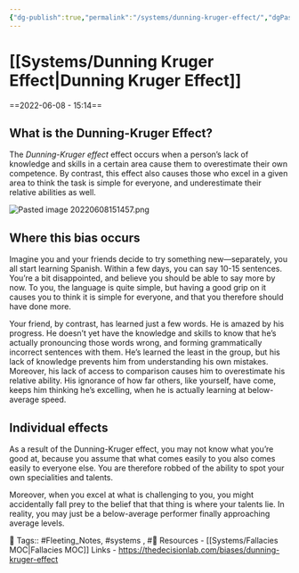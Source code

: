 ```yaml
---
{"dg-publish":true,"permalink":"/systems/dunning-kruger-effect/","dgPassFrontmatter":true,"noteIcon":"3","created":"2023-11-14T21:08:39.473+05:30","updated":"2023-12-14T02:56:05.638+05:30"}
---
```


# [[Systems/Dunning Kruger Effect\|Dunning Kruger Effect]]
==2022-06-08 - 15:14==
## What is the Dunning-Kruger Effect?
The _Dunning-Kruger effect_ effect occurs when a person’s lack of knowledge and skills in a certain area cause them to overestimate their own competence. By contrast, this effect also causes those who excel in a given area to think the task is simple for everyone, and underestimate their relative abilities as well.

![Pasted image 20220608151457.png](/img/user/Resources/%F0%9F%93%81%20Files/%F0%9F%93%B8Images/Pasted%20image%2020220608151457.png)
## Where this bias occurs
Imagine you and your friends decide to try something new—separately, you all start learning Spanish. Within a few days, you can say 10-15 sentences. You’re a bit disappointed, and believe you should be able to say more by now. To you, the language is quite simple, but having a good grip on it causes you to think it is simple for everyone, and that you therefore should have done more.

Your friend, by contrast, has learned just a few words. He is amazed by his progress. He doesn’t yet have the knowledge and skills to know that he’s actually pronouncing those words wrong, and forming grammatically incorrect sentences with them. He’s learned the least in the group, but his lack of knowledge prevents him from understanding his own mistakes. Moreover, his lack of access to comparison causes him to overestimate his relative ability. His ignorance of how far others, like yourself, have come, keeps him thinking he’s excelling, when he is actually learning at below-average speed.
## Individual effects
As a result of the Dunning-Kruger effect, you may not know what you’re good at, because you assume that what comes easily to you also comes easily to everyone else. You are therefore robbed of the ability to spot your own specialities and talents.

Moreover, when you excel at what is challenging to you, you might accidentally fall prey to the belief that that thing is where your talents lie. In reality, you may just be a below-average performer finally approaching average levels.

🧶 Tags:: #Fleeting_Notes, #systems , #🌱 
Resources - [[Systems/Fallacies MOC\|Fallacies MOC]]
Links - https://thedecisionlab.com/biases/dunning-kruger-effect